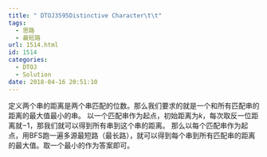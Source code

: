 ```yaml
---
title: " DTOJ3595Distinctive Character\t\t"
tags:
  - 思路
  - 最短路
url: 1514.html
id: 1514
categories:
  - DTOJ
  - Solution
date: 2018-04-16 20:51:10
---
```


定义两个串的距离是两个串匹配的位数。那么我们要求的就是一个和所有匹配串的距离的最大值最小的串。 以一个匹配串作为起点，初始距离为$k$，每次取反一位距离就$-1$，那我们就可以得到所有串到这个串的距离。 那么以每个匹配串作为起点，用BFS跑一遍多源最短路（最长路），就可以得到每个串到所有匹配串的距离的最大值。取一个最小的作为答案即可。